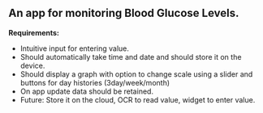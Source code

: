 

## An app for monitoring Blood Glucose Levels.

**Requirements:**

 - Intuitive input for entering value.
 - Should automatically take time and date and should store it on the
   device.
 - Should display a graph with option to change scale using a slider and
   buttons for day histories (3day/week/month)
 - On app update data should be retained.
 - Future: Store it on the cloud, OCR to read value, widget to enter
   value.

  


